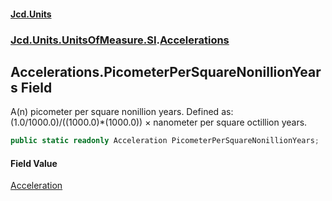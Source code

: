 #### [Jcd.Units](index.md 'index')
### [Jcd.Units.UnitsOfMeasure.SI](Jcd.Units.UnitsOfMeasure.SI.md 'Jcd.Units.UnitsOfMeasure.SI').[Accelerations](Accelerations.md 'Jcd.Units.UnitsOfMeasure.SI.Accelerations')

## Accelerations.PicometerPerSquareNonillionYears Field

A(n) picometer per square nonillion years. Defined as: (1.0/1000.0)/((1000.0)*(1000.0)) × nanometer per square octillion years.

```csharp
public static readonly Acceleration PicometerPerSquareNonillionYears;
```

#### Field Value
[Acceleration](Acceleration.md 'Jcd.Units.UnitTypes.Acceleration')
